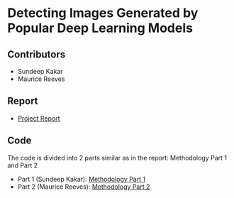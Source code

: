 # Detecting Images Generated by Popular Deep Learning Models
## Contributors
- Sundeep Kakar
- Maurice Reeves

## Report
- [Project Report](https://github.com/sunkakar/deep-learning-project/blob/main/Deep%20Learning%20Final%20Project%20-%20Group%202.pdf)

## Code
The code is divided into 2 parts similar as in the report: Methodology Part 1 and Part 2
- Part 1 (Sundeep Kakar): [Methodology Part 1](https://github.com/sunkakar/deep-learning-project/blob/main/FinalProjectMethodologyPart1.ipynb)
- Part 2 (Maurice Reeves): [Methodology Part 2](https://github.com/sunkakar/deep-learning-project/blob/main/predicting-generalized-images-info-h518.ipynb)

